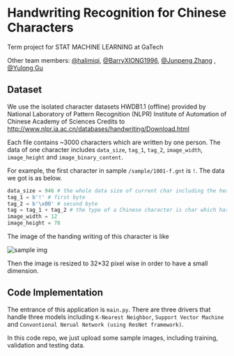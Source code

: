# Handwriting Recognition for Chinese Characters

Term project for STAT MACHINE LEARNING at GaTech

Other team members: [@halimiqi](https://github.com/halimiqi), [@BarryXIONG1996](https://github.com/BarryXIONG1996), [@Junpeng Zhang](https://github.com/jzhang3045) , [@Yulong Gu]()

## Dataset
We use the isolated character datasets HWDB1.1 (offline) provided by National Laboratory of Pattern Recognition (NLPR)
Institute of Automation of Chinese Academy of Sciences
Credits to http://www.nlpr.ia.ac.cn/databases/handwriting/Download.html

Each file contains ~3000 characters which are written by one person. The data of one character includes `data_size`, 
`tag_1`, `tag_2`, `image_width`, `image_height` and `image_binary_content`.
 
For example, the first character in sample `/sample/1001-f.gnt` is `!`. The data we got is as below.
```python
data_size = 946 # the whole data size of current char including the header info
tag_1 = b'!' # first byte
tag_2 = b'\x00' # second byte
tag = tag_1 + tag_2 # the type of a Chinese character is char which has 2 bytes
image_width = 12
image_height = 78
```

The image of the handing writing of this character is like

![sample img](https://github.com/ian7yang/handwriting-recognition/blob/master/statics/sample.png?raw=true)

Then the image is resized to 32*32 pixel wise in order to have a small dimension.

## Code Implementation

The entrance of this application is `main.py`. There are three drivers that handle three models including `K-Nearest Neighbor`,
`Support Vector Machine` and `Convontional Nerual Network (using ResNet framework)`.

In this code repo, we just upload some sample images, including training, validation and testing data.
